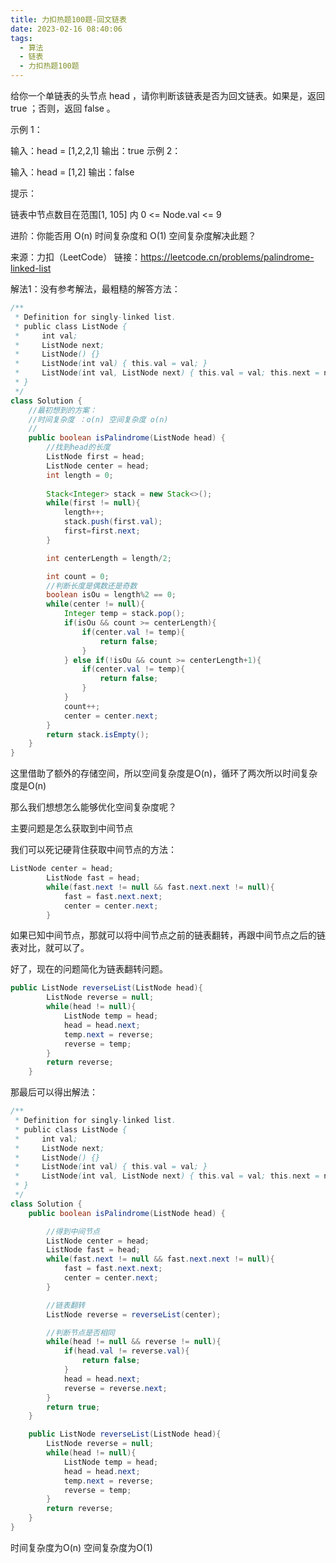 ```yaml
---
title: 力扣热题100题-回文链表
date: 2023-02-16 08:40:06
tags:
  - 算法
  - 链表
  - 力扣热题100题
---
```


给你一个单链表的头节点 head ，请你判断该链表是否为回文链表。如果是，返回 true ；否则，返回 false 。

 

示例 1：

输入：head = [1,2,2,1]
输出：true
示例 2：


输入：head = [1,2]
输出：false


提示：

链表中节点数目在范围[1, 105] 内
0 <= Node.val <= 9


进阶：你能否用 O(n) 时间复杂度和 O(1) 空间复杂度解决此题？

来源：力扣（LeetCode）
链接：https://leetcode.cn/problems/palindrome-linked-list



解法1：没有参考解法，最粗糙的解答方法：

```java
/**
 * Definition for singly-linked list.
 * public class ListNode {
 *     int val;
 *     ListNode next;
 *     ListNode() {}
 *     ListNode(int val) { this.val = val; }
 *     ListNode(int val, ListNode next) { this.val = val; this.next = next; }
 * }
 */
class Solution {
    //最初想到的方案：
    //时间复杂度 ：o(n) 空间复杂度 o(n)
    //
    public boolean isPalindrome(ListNode head) {
        //找到head的长度
        ListNode first = head;
        ListNode center = head;
        int length = 0;
        
        Stack<Integer> stack = new Stack<>();
        while(first != null){
            length++;
            stack.push(first.val);
            first=first.next;
        }

        int centerLength = length/2;

        int count = 0;
        //判断长度是偶数还是奇数
        boolean isOu = length%2 == 0;
        while(center != null){
            Integer temp = stack.pop();
            if(isOu && count >= centerLength){
                if(center.val != temp){
                    return false;
                }
            } else if(!isOu && count >= centerLength+1){
                if(center.val != temp){
                    return false;
                }
            }
            count++;
            center = center.next;
        }
        return stack.isEmpty();
    }
}
```

这里借助了额外的存储空间，所以空间复杂度是O(n)，循环了两次所以时间复杂度是O(n) 

那么我们想想怎么能够优化空间复杂度呢？

主要问题是怎么获取到中间节点

我们可以死记硬背住获取中间节点的方法：

```java
ListNode center = head;
        ListNode fast = head;
        while(fast.next != null && fast.next.next != null){
            fast = fast.next.next;
            center = center.next;
        }
```

如果已知中间节点，那就可以将中间节点之前的链表翻转，再跟中间节点之后的链表对比，就可以了。

好了，现在的问题简化为链表翻转问题。

```java
public ListNode reverseList(ListNode head){
        ListNode reverse = null;
        while(head != null){
            ListNode temp = head;
            head = head.next;
            temp.next = reverse;
            reverse = temp;
        }
        return reverse;
    }
```

那最后可以得出解法：

 

```java
/**
 * Definition for singly-linked list.
 * public class ListNode {
 *     int val;
 *     ListNode next;
 *     ListNode() {}
 *     ListNode(int val) { this.val = val; }
 *     ListNode(int val, ListNode next) { this.val = val; this.next = next; }
 * }
 */
class Solution {
    public boolean isPalindrome(ListNode head) {

        //得到中间节点
        ListNode center = head;
        ListNode fast = head;
        while(fast.next != null && fast.next.next != null){
            fast = fast.next.next;
            center = center.next;
        }

        //链表翻转
        ListNode reverse = reverseList(center);

        //判断节点是否相同
        while(head != null && reverse != null){
            if(head.val != reverse.val){
                return false;
            }
            head = head.next;
            reverse = reverse.next;
        }
        return true;
    }

    public ListNode reverseList(ListNode head){
        ListNode reverse = null;
        while(head != null){
            ListNode temp = head;
            head = head.next;
            temp.next = reverse;
            reverse = temp;
        }
        return reverse;
    }
}
```

时间复杂度为O(n) 空间复杂度为O(1)
